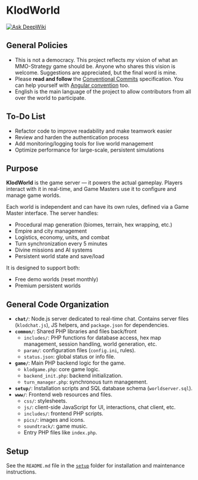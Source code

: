 # KlodWorld
[![Ask DeepWiki](https://deepwiki.com/badge.svg)](https://deepwiki.com/KlodOnline/KlodWorld)

## General Policies

- This is not a democracy. This project reflects *my* vision of what an MMO-Strategy game should be. Anyone who shares this vision is welcome. Suggestions are appreciated, but the final word is mine.
- Please **read and follow** the [Conventional Commits](https://www.conventionalcommits.org/en/v1.0.0/) specification. You can help yourself with [Angular convention](https://github.com/angular/angular/blob/22b96b9/CONTRIBUTING.md#-commit-message-guidelines) too.
- English is the main language of the project to allow contributors from all over the world to participate.

## To-Do List

- Refactor code to improve readability and make teamwork easier
- Review and harden the authentication process
- Add monitoring/logging tools for live world management
- Optimize performance for large-scale, persistent simulations

## Purpose

**KlodWorld** is the game server — it powers the actual gameplay. Players interact with it in real-time, and Game Masters use it to configure and manage game worlds.

Each world is independent and can have its own rules, defined via a Game Master interface. The server handles:
- Procedural map generation (biomes, terrain, hex wrapping, etc.)
- Empire and city management
- Logistics, economy, units, and combat
- Turn synchronization every 5 minutes
- Divine missions and AI systems
- Persistent world state and save/load

It is designed to support both:
- Free demo worlds (reset monthly)
- Premium persistent worlds

## General Code Organization

- **`chat/`**: Node.js server dedicated to real-time chat. Contains server files (`klodchat.js`), JS helpers, and `package.json` for dependencies.
- **`common/`**: Shared PHP libraries and files back/front
  - `includes/`: PHP functions for database access, hex map management, session handling, world generation, etc.  
  - `param/`: configuration files (`config.ini`, rules).  
  - `status.json`: global status or info file.
- **`game/`**: Main PHP backend logic for the game.  
  - `klodgame.php`: core game logic.  
  - `backend_init.php`: backend initialization.  
  - `turn_manager.php`: synchronous turn management.
- **`setup/`**: Installation scripts and SQL database schema (`worldserver.sql`).
- **`www/`**: Frontend web resources and files.  
  - `css/`: stylesheets.  
  - `js/`: client-side JavaScript for UI, interactions, chat client, etc.  
  - `includes/`: frontend PHP scripts.  
  - `pics/`: images and icons.  
  - `soundtrack/`: game music.  
  - Entry PHP files like `index.php`.


## Setup

See the `README.md` file in the [`setup`](./setup) folder for installation and maintenance instructions.
